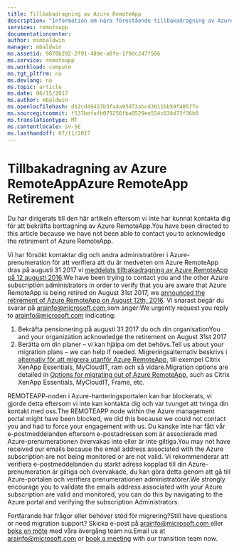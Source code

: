 ```yaml
---
title: Tillbakadragning av Azure RemoteApp
description: "Information om nära förestående tillbakadragning av Azure RemoteApp"
services: remoteapp
documentationcenter: 
author: msmbaldwin
manager: mbaldwin
ms.assetid: 9870b292-2f91-489e-a8fe-1f9dc247f506
ms.service: remoteapp
ms.workload: compute
ms.tgt_pltfrm: na
ms.devlang: na
ms.topic: article
ms.date: 06/15/2017
ms.author: mbaldwin
ms.openlocfilehash: d12cd49427b3fa4a93d73abc43011bb59f405f7e
ms.sourcegitcommit: f537befafb079256fba0529ee554c034d73f36b0
ms.translationtype: MT
ms.contentlocale: sv-SE
ms.lasthandoff: 07/11/2017
---
```

# <a name="azure-remoteapp-retirement"></a><span data-ttu-id="e2b0c-103">Tillbakadragning av Azure RemoteApp</span><span class="sxs-lookup"><span data-stu-id="e2b0c-103">Azure RemoteApp Retirement</span></span>
<span data-ttu-id="e2b0c-104">Du har dirigerats till den här artikeln eftersom vi inte har kunnat kontakta dig för att bekräfta borttagning av Azure RemoteApp.</span><span class="sxs-lookup"><span data-stu-id="e2b0c-104">You have been directed to this article because we have not been able to contact you to acknowledge the retirement of Azure RemoteApp.</span></span> 

<span data-ttu-id="e2b0c-105">Vi har försökt kontaktar dig och andra administratörer i Azure-prenumeration för att verifiera att du är medveten om Azure RemoteApp dras på augusti 31 2017 vi [meddelats tillbakadragning av Azure RemoteApp på 12 augusti 2016](http://aka.ms/araretirement).</span><span class="sxs-lookup"><span data-stu-id="e2b0c-105">We have been trying to contact you and the other Azure subscription administrators in order to verify that you are aware that Azure RemoteApp is being retired on August 31st 2017, we [announced the retirement of Azure RemoteApp on August 12th, 2016](http://aka.ms/araretirement).</span></span>   <span data-ttu-id="e2b0c-106">Vi snarast begär du svarar på [ arainfo@microsoft.com ](mailto:arainfo@microsoft.com) som anger:</span><span class="sxs-lookup"><span data-stu-id="e2b0c-106">We urgently request you reply to [arainfo@microsoft.com](mailto:arainfo@microsoft.com) indicating:</span></span>
1.  <span data-ttu-id="e2b0c-107">Bekräfta pensionering på augusti 31 2017 du och din organisation</span><span class="sxs-lookup"><span data-stu-id="e2b0c-107">You and your organization acknowledge the retirement on August 31st 2017</span></span>
2.  <span data-ttu-id="e2b0c-108">Berätta om din planer – vi kan hjälpa om det behövs.</span><span class="sxs-lookup"><span data-stu-id="e2b0c-108">Tell us about your migration plans – we can help if needed.</span></span> <span data-ttu-id="e2b0c-109">Migreringsalternativ beskrivs i [alternativ för att migrera utanför Azure RemoteApp](http://aka.ms/aramigration), till exempel Citrix XenApp Essentials, MyCloudIT, ram och så vidare.</span><span class="sxs-lookup"><span data-stu-id="e2b0c-109">Migration options are detailed in [Options for migrating out of Azure RemoteApp](http://aka.ms/aramigration), such as Citrix XenApp Essentials, MyCloudIT, Frame, etc.</span></span> 

<span data-ttu-id="e2b0c-110">REMOTEAPP-noden i Azure-hanteringsportalen kan har blockerats, vi gjorde detta eftersom vi inte kan kontakta dig och var tvunget att tvinga din kontakt med oss.</span><span class="sxs-lookup"><span data-stu-id="e2b0c-110">The REMOTEAPP node within the Azure management portal might have been blocked, we did this because we could not contact you and had to force your engagement with us.</span></span>  <span data-ttu-id="e2b0c-111">Du kanske inte har fått vår e-postmeddelanden eftersom e-postadressen som är associerade med Azure-prenumerationen övervakas inte eller är inte giltiga.</span><span class="sxs-lookup"><span data-stu-id="e2b0c-111">You may not have received our emails because the email address associated with the Azure subscription are not being monitored or are not valid.</span></span>  <span data-ttu-id="e2b0c-112">Vi rekommenderar att verifiera e-postmeddelanden du starkt adress kopplad till din Azure-prenumeration är giltiga och övervakade, du kan göra detta genom att gå till Azure-portalen och verifiera prenumerationen administratörer.</span><span class="sxs-lookup"><span data-stu-id="e2b0c-112">We strongly encourage you to validate the emails address associated with your Azure subscription are valid and monitored, you can do this by navigating to the Azure portal and verifying the subscription Administrators.</span></span>  

<span data-ttu-id="e2b0c-113">Fortfarande har frågor eller behöver stöd för migrering?</span><span class="sxs-lookup"><span data-stu-id="e2b0c-113">Still have questions or need migration support?</span></span>  <span data-ttu-id="e2b0c-114">Skicka e-post på [ arainfo@microsoft.com ](mailto:arainfo@microsoft.com) eller [boka en möte](http://aka.ms/ericorman) med våra övergång team nu.</span><span class="sxs-lookup"><span data-stu-id="e2b0c-114">Email us at [arainfo@microsoft.com](mailto:arainfo@microsoft.com) or [book a meeting](http://aka.ms/ericorman) with our transition team now.</span></span> 
